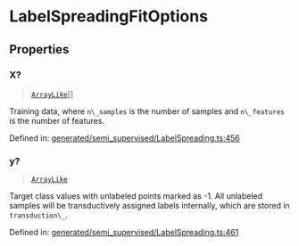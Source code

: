 # LabelSpreadingFitOptions

## Properties

### X?

> [`ArrayLike`](../types/ArrayLike.md)[]

Training data, where `n\_samples` is the number of samples and `n\_features` is the number of features.

Defined in:  [generated/semi\_supervised/LabelSpreading.ts:456](https://github.com/transitive-bullshit/scikit-learn-ts/blob/122b3c0/packages/sklearn/src/generated/semi_supervised/LabelSpreading.ts#L456)

### y?

> [`ArrayLike`](../types/ArrayLike.md)

Target class values with unlabeled points marked as -1. All unlabeled samples will be transductively assigned labels internally, which are stored in `transduction\_`.

Defined in:  [generated/semi\_supervised/LabelSpreading.ts:461](https://github.com/transitive-bullshit/scikit-learn-ts/blob/122b3c0/packages/sklearn/src/generated/semi_supervised/LabelSpreading.ts#L461)
